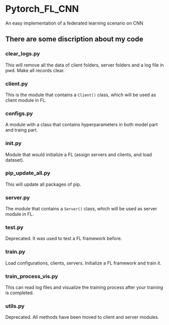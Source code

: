# Pytorch_FL_CNN
An easy implementation of a federated learning scenario on CNN

## There are some discription about my code

### clear_logs.py
This will remove all the data of client folders, server folders and a log file in pwd. Make all records clear.

### client.py 
This is the module that contains a ```Client()``` class, which will be used as client module in FL. 

### configs.py
A module with a class that contains hyperparameters in both model part and traing part.

### init.py 
Module that would initialize a FL (assign servers and clients, and load dataset).

### pip_update_all.py
This will update all packages of pip.

### server.py 
The module that contains a ```Server()``` class, which will be used as server module in FL.

### test.py 
Deprecated. It was used to test a FL framework before.

### train.py 
Load configurations, clients, servers. Initialize a FL framework and train it.

### train_process_vis.py
This can read log files and visualize the training process after your training is completed.

### utils.py
Deprecated. All methods have been moved to client and server modules. 
